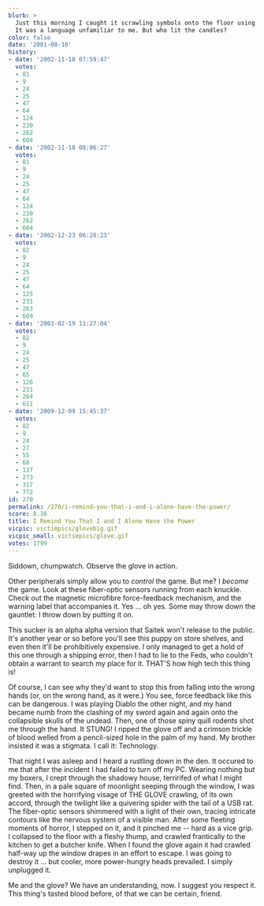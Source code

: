 ```yaml
---
blurb: >
  Just this morning I caught it scrawling symbols onto the floor using crimson lipstick.
  It was a language unfamiliar to me. But who lit the candles?
color: false
date: '2001-08-10'
history:
- date: '2002-11-18 07:59:47'
  votes:
  - 81
  - 9
  - 24
  - 25
  - 47
  - 64
  - 124
  - 230
  - 262
  - 604
- date: '2002-11-18 08:06:27'
  votes:
  - 81
  - 9
  - 24
  - 25
  - 47
  - 64
  - 124
  - 230
  - 262
  - 604
- date: '2002-12-23 06:28:23'
  votes:
  - 82
  - 9
  - 24
  - 25
  - 47
  - 64
  - 125
  - 231
  - 263
  - 609
- date: '2003-02-19 11:27:04'
  votes:
  - 82
  - 9
  - 24
  - 25
  - 47
  - 65
  - 126
  - 231
  - 264
  - 611
- date: '2009-12-09 15:45:37'
  votes:
  - 82
  - 9
  - 24
  - 27
  - 55
  - 68
  - 137
  - 273
  - 317
  - 772
id: 270
permalink: /270/i-remind-you-that-i-and-i-alone-have-the-power/
score: 8.16
title: I Remind You That I and I Alone Have the Power
vicpic: victimpics/glovebig.gif
vicpic_small: victimpics/glove.gif
votes: 1799
---
```


Siddown, chumpwatch. Observe the glove in action.

Other peripherals simply allow you to *control* the game. But me? I
*become* the game. Look at these fiber-optic sensors running from each
knuckle. Check out the magnetic microfibre force-feedback mechanism, and
the warning label that accompanies it. Yes ... oh yes. Some may throw
down the gauntlet: I throw down by putting it on.

This sucker is an alpha alpha version that Saitek won't release to the
public. It's another year or so before you'll see this puppy on store
shelves, and even then it'll be prohibitively expensive. I only managed
to get a hold of this one through a shipping error, then I had to lie to
the Feds, who couldn't obtain a warrant to search my place for it.
THAT'S how high tech this thing is!

Of course, I can see why they'd want to stop this from falling into the
wrong hands (or, on the wrong hand, as it were.) You see, force feedback
like this can be dangerous. I was playing Diablo the other night, and my
hand became numb from the clashing of my sword again and again onto the
collapsible skulls of the undead. Then, one of those spiny quill rodents
shot me through the hand. It STUNG! I ripped the glove off and a crimson
trickle of blood welled from a pencil-sized hole in the palm of my hand.
My brother insisted it was a stigmata. I call it: Technology.

That night I was asleep and I heard a rustling down in the den. It
occured to me that after the incident I had failed to turn off my PC.
Wearing nothing but my boxers, I crept through the shadowy house,
terririfed of what I might find. Then, in a pale square of moonlight
seeping through the window, I was greeted with the horrifying visage of
THE GLOVE crawling, of its own accord, through the twilight like a
quivering spider with the tail of a USB rat. The fiber-optic sensors
shimmered with a light of their own, tracing intricate contours like the
nervous system of a visible man. After some fleeting moments of horror,
I stepped on it, and it pinched me -- hard as a vice grip. I collapsed
to the floor with a fleshy thump, and crawled frantically to the kitchen
to get a butcher knife. When I found the glove again it had crawled
half-way up the window drapes in an effort to escape. I was going to
destroy it ... but cooler, more power-hungry heads prevailed. I simply
unplugged it.

Me and the glove? We have an understanding, now. I suggest you respect
it. This thing's tasted blood before, of that we can be certain, friend.